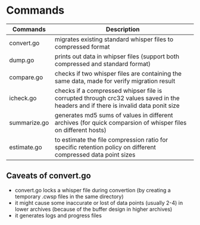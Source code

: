 # Commands

| Commands | Description |
| --- | --- |
| convert.go | migrates existing standard whisper files to compressed format |
| dump.go | prints out data in whipser files (support both compressed and standard format) |
| compare.go | checks if two whisper files are containing the same data, made for verify migration result |
| icheck.go | checks if a compressed whipser file is corrupted through crc32 values saved in the headers and if there is invalid data ponit size |
| summarize.go | generates md5 sums of values in different archives (for quick comparsion of whisper files on different hosts) |
| estimate.go | to estimate the file compression ratio for specific retention policy on different compressed data point sizes |

## Caveats of convert.go

* convert.go locks a whisper file during convertion (by creating a temporary .cwsp files in the same directory)
* it might cause some inaccurate or lost of data points (usually 2-4) in lower archives (because of the buffer design in higher archives)
* it generates logs and progress files
